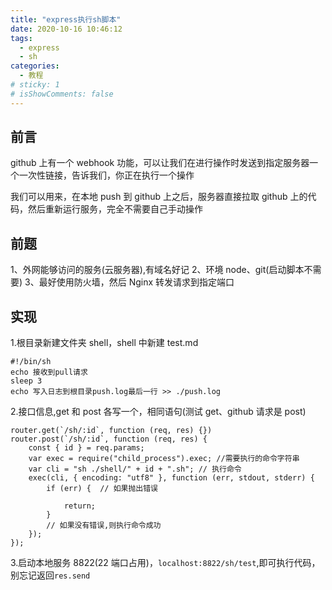```yaml
---
title: "express执行sh脚本"
date: 2020-10-16 10:46:12
tags:
  - express
  - sh
categories:
  - 教程
# sticky: 1
# isShowComments: false
---
```


## 前言

github 上有一个 webhook 功能，可以让我们在进行操作时发送到指定服务器一个一次性链接，告诉我们，你正在执行一个操作

我们可以用来，在本地 push 到 github 上之后，服务器直接拉取 github 上的代码，然后重新运行服务，完全不需要自己手动操作

## 前题

1、外网能够访问的服务(云服务器),有域名好记
2、环境 node、git(启动脚本不需要)
3、最好使用防火墙，然后 Nginx 转发请求到指定端口

## 实现

1.根目录新建文件夹 shell，shell 中新建 test.md

```
#!/bin/sh
echo 接收到pull请求
sleep 3
echo 写入日志到根目录push.log最后一行 >> ./push.log
```

2.接口信息,get 和 post 各写一个，相同语句(测试 get、github 请求是 post)

```
router.get(`/sh/:id`, function (req, res) {})
router.post(`/sh/:id`, function (req, res) {
    const { id } = req.params;
    var exec = require("child_process").exec; //需要执行的命令字符串
    var cli = "sh ./shell/" + id + ".sh"; // 执行命令
    exec(cli, { encoding: "utf8" }, function (err, stdout, stderr) {
        if (err) {  // 如果抛出错误

            return;
        }
        // 如果没有错误,则执行命令成功
    });
});
```

3.启动本地服务 8822(22 端口占用)，`localhost:8822/sh/test`,即可执行代码，别忘记返回`res.send`
